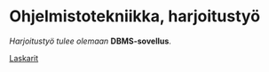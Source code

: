 # Ohjelmistotekniikka, harjoitustyö

*Harjoitustyö tulee olemaan* **DBMS-sovellus**.

[Laskarit](laskarit)

